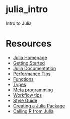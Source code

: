 # julia_intro
Intro to Julia

# Resources
- [Julia Homepage][1]
- [Getting Started][2]
- [Julia Documentation][3]
- [Performance Tips][4]
- [Functions][5]
- [Types][6]
- [Meta programming][7]
- [Workflow tips][8]
- [Style Guide][9]
- [Creating a Julia Package][10]
- [Calling R from Julia][11]

[1]: https://julialang.org/
[2]: https://docs.julialang.org/en/v1/manual/getting-started/
[3]: https://docs.julialang.org/en/v1/
[4]: https://docs.julialang.org/en/v1/manual/performance-tips/
[5]: https://docs.julialang.org/en/v1/manual/functions/
[6]: https://docs.julialang.org/en/v1/manual/types/
[7]: https://docs.julialang.org/en/v1/manual/metaprogramming/
[8]: https://docs.julialang.org/en/v1/manual/workflow-tips/
[9]: https://docs.julialang.org/en/v1/manual/style-guide/
[10]: https://julialang.github.io/Pkg.jl/v1/
[11]: http://luiarthur.github.io/usingrcall
